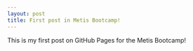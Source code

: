 ```yaml
---
layout: post
title: First post in Metis Bootcamp!
---
```


This is my first post on GitHub Pages for the Metis Bootcamp!